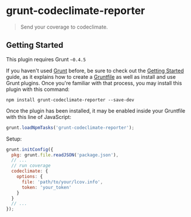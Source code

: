 # grunt-codeclimate-reporter
> Send your coverage to codeclimate.

## Getting Started
This plugin requires Grunt `~0.4.5`

If you haven't used [Grunt](http://gruntjs.com/) before, be sure to check out the [Getting Started](http://gruntjs.com/getting-started) guide, as it explains how to create a [Gruntfile](http://gruntjs.com/sample-gruntfile) as well as install and use Grunt plugins. Once you're familiar with that process, you may install this plugin with this command:

```shell
npm install grunt-codeclimate-reporter --save-dev
```

Once the plugin has been installed, it may be enabled inside your Gruntfile with this line of JavaScript:

```js
grunt.loadNpmTasks('grunt-codeclimate-reporter');
```

Setup:
```js
grunt.initConfig({
  pkg: grunt.file.readJSON('package.json'),
  // ...
  // run coverage
  codeclimate: {
    options: {
      file: 'path/to/your/lcov.info',
      token: 'your_token'
    }
  }
  // ...
});
```